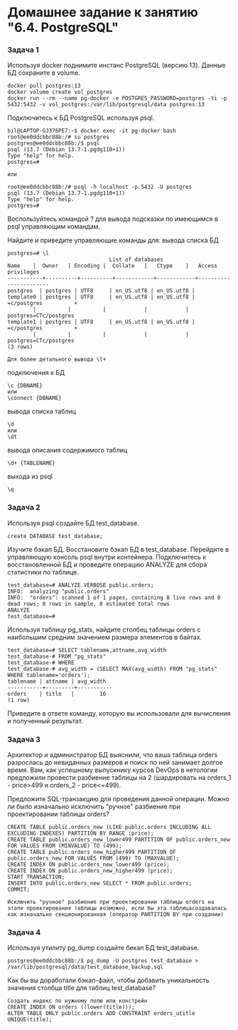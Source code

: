 # Домашнее задание к занятию "6.4. PostgreSQL"

### Задача 1
Используя docker поднимите инстанс PostgreSQL (версию 13). Данные БД сохраните в volume.

	docker pull postgres:13
	docker volume create vol_postgres
	docker run --rm --name pg-docker -e POSTGRES_PASSWORD=postgres -ti -p 5432:5432 -v vol_postgres:/var/lib/postgresql/data postgres:13

Подключитесь к БД PostgreSQL используя psql.

	bil@LAPTOP-GJ376PE7:~$ docker exec -it pg-docker bash
	root@ee0ddcbbc88b:/# su postgres
	postgres@ee0ddcbbc88b:/$ psql
	psql (13.7 (Debian 13.7-1.pgdg110+1))
	Type "help" for help.
	postgres=#
	
	или
	
	root@ee0ddcbbc88b:/# psql -h localhost -p 5432 -U postgres
	psql (13.7 (Debian 13.7-1.pgdg110+1))
	Type "help" for help.
	postgres=#
	
Воспользуйтесь командой \? для вывода подсказки по имеющимся в psql управляющим командам.

Найдите и приведите управляющие команды для:
вывода списка БД

	postgres=# \l
									List of databases
	Name    |  Owner   | Encoding |  Collate   |   Ctype    |   Access privileges
	-----------+----------+----------+------------+------------+-----------------------
	postgres  | postgres | UTF8     | en_US.utf8 | en_US.utf8 |
	template0 | postgres | UTF8     | en_US.utf8 | en_US.utf8 | =c/postgres          +
			|          |          |            |            | postgres=CTc/postgres
	template1 | postgres | UTF8     | en_US.utf8 | en_US.utf8 | =c/postgres          +
			|          |          |            |            | postgres=CTc/postgres
	(3 rows)
	
	Для более детального вывода \l+

подключения к БД

	\c {DBNAME} 
	или 
	\connect {DBNAME}

вывода списка таблиц

	\d 
	или 
	\dt

вывода описания содержимого таблиц

	\d+ {TABLENAME}
	
выхода из psql

	\q

### Задача 2
Используя psql создайте БД test_database.

	create DATABASE test_database;

Изучите бэкап БД.
Восстановите бэкап БД в test_database.
Перейдите в управляющую консоль psql внутри контейнера.
Подключитесь к восстановленной БД и проведите операцию ANALYZE для сбора статистики по таблице.

	test_database=# ANALYZE VERBOSE public.orders;
	INFO:  analyzing "public.orders"
	INFO:  "orders": scanned 1 of 1 pages, containing 8 live rows and 0 dead rows; 8 rows in sample, 8 estimated total rows
	ANALYZE
	test_database=#

Используя таблицу pg_stats, найдите столбец таблицы orders с наибольшим средним значением размера элементов в байтах.

	test_database=# SELECT tablename,attname,avg_width
	test_database-# FROM "pg_stats"
	test_database-# WHERE
	test_database-# avg_width = (SELECT MAX(avg_width) FROM "pg_stats" WHERE tablename='orders');
	tablename | attname | avg_width
	-----------+---------+-----------
	orders    | title   |        16
	(1 row)

Приведите в ответе команду, которую вы использовали для вычисления и полученный результат.


### Задача 3
Архитектор и администратор БД выяснили, что ваша таблица orders разрослась до невиданных размеров и поиск по ней занимает долгое время. Вам, как успешному выпускнику курсов DevOps в нетологии предложили провести разбиение таблицы на 2 (шардировать на orders_1 - price>499 и orders_2 - price<=499).

Предложите SQL-транзакцию для проведения данной операции.
Можно ли было изначально исключить "ручное" разбиение при проектировании таблицы orders?

	CREATE TABLE public.orders_new (LIKE public.orders INCLUDING ALL EXCLUDING INDEXES) PARTITION BY RANGE (price);
	CREATE TABLE public.orders_new_lower499 PARTITION OF public.orders_new FOR VALUES FROM (MINVALUE) TO (499);
	CREATE TABLE public.orders_new_higher499 PARTITION OF public.orders_new FOR VALUES FROM (499) TO (MAXVALUE);
	CREATE INDEX ON public.orders_new_lower499 (price);
	CREATE INDEX ON public.orders_new_higher499 (price);
	START TRANSACTION;
	INSERT INTO public.orders_new SELECT * FROM public.orders;
	COMMIT;

	Исключить "ручное" разбиение при проектировании таблицы orders на этапе проектирования таблицы возможно, если бы эта таблицасоздавалась как изначально секционированная (оператор PARTITION BY при создании)

### Задача 4
Используя утилиту pg_dump создайте бекап БД test_database.

	postgres@ee0ddcbbc88b:/$ pg_dump -U postgres test_database > /var/lib/postgresql/data/test_database_backup.sql

Как бы вы доработали бэкап-файл, чтобы добавить уникальность значения столбца title для таблиц test_database?

	Создать индекс по нужному полю или констрейн
	CREATE INDEX ON orders ((lower(title)));
	ALTER TABLE ONLY public.orders ADD CONSTRAINT orders_utitle UNIQUE(title);

